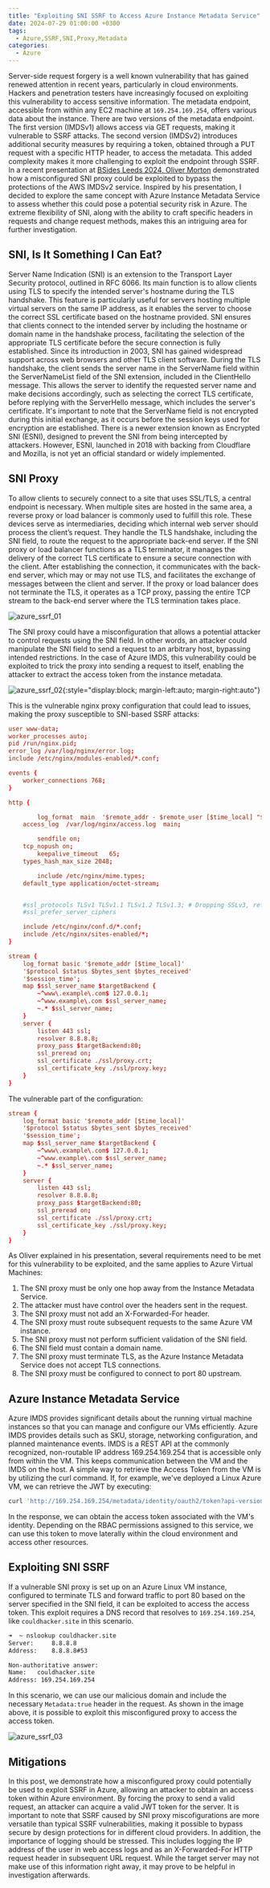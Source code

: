 ```yaml
---
title: "Exploiting SNI SSRF to Access Azure Instance Metadata Service"
date: 2024-07-29 01:00:00 +0300
tags:
  - Azure,SSRF,SNI,Proxy,Metadata
categories:
  - Azure
---
```


Server-side request forgery is a well known vulnerability that has gained renewed attention in recent years, particularly in cloud environments. Hackers and penetration testers have increasingly focused on exploiting this vulnerability to access sensitive information. The metadata endpoint, accessible from within any EC2 machine at `169.254.169.254`, offers various data about the instance. There are two versions of the metadata endpoint. The first version (IMDSv1) allows access via GET requests, making it vulnerable to SSRF attacks. The second version (IMDSv2) introduces additional security measures by requiring a token, obtained through a PUT request with a specific HTTP header, to access the metadata. This added complexity makes it more challenging to exploit the endpoint through SSRF. In a recent presentation at [BSides Leeds 2024, Oliver Morton](https://grimhacker.com/presentations/) demonstrated how a misconfigured SNI proxy could be exploited to bypass the protections of the AWS IMDSv2 service. Inspired by his presentation, I decided to explore the same concept with Azure Instance Metadata Service to assess whether this could pose a potential security risk in Azure. The extreme flexibility of SNI, along with the ability to craft specific headers in requests and change request methods, makes this an intriguing area for further investigation.

## SNI, Is It Something I Can Eat?

Server Name Indication (SNI) is an extension to the Transport Layer Security protocol, outlined in RFC 6066. Its main function is to allow clients using TLS to specify the intended server's hostname during the TLS handshake. This feature is particularly useful for servers hosting multiple virtual servers on the same IP address, as it enables the server to choose the correct SSL certificate based on the hostname provided. SNI ensures that clients connect to the intended server by including the hostname or domain name in the handshake process, facilitating the selection of the appropriate TLS certificate before the secure connection is fully established. Since its introduction in 2003, SNI has gained widespread support across web browsers and other TLS client software. During the TLS handshake, the client sends the server name in the ServerName field within the ServerNameList field of the SNI extension, included in the ClientHello message. This allows the server to identify the requested server name and make decisions accordingly, such as selecting the correct TLS certificate, before replying with the ServerHello message, which includes the server's certificate. It's important to note that the ServerName field is not encrypted during this initial exchange, as it occurs before the session keys used for encryption are established. There is a newer extension known as Encrypted SNI (ESNI), designed to prevent the SNI from being intercepted by attackers. However, ESNI, launched in 2018 with backing from Cloudflare and Mozilla, is not yet an official standard or widely implemented.

## SNI Proxy

To allow clients to securely connect to a site that uses SSL/TLS, a central endpoint is necessary. When multiple sites are hosted in the same area, a reverse proxy or load balancer is commonly used to fulfill this role. These devices serve as intermediaries, deciding which internal web server should process the client’s request. They handle the TLS handshake, including the SNI field, to route the request to the appropriate back-end server. If the SNI proxy or load balancer functions as a TLS terminator, it manages the delivery of the correct TLS certificate to ensure a secure connection with the client. After establishing the connection, it communicates with the back-end server, which may or may not use TLS, and facilitates the exchange of messages between the client and server. If the proxy or load balancer does not terminate the TLS, it operates as a TCP proxy, passing the entire TCP stream to the back-end server where the TLS termination takes place.

![azure_ssrf_01]({{site.baseurl}}/assets/images/Azure_SSRF/sni_proxy.png)

The SNI proxy could have a misconfiguration that allows a potential attacker to control requests using the SNI field. In other words, an attacker could manipulate the SNI field to send a request to an arbitrary host, bypassing intended restrictions. In the case of Azure IMDS, this vulnerability could be exploited to trick the proxy into sending a request to itself, enabling the attacker to extract the access token from the instance metadata.

![azure_ssrf_02]({{site.baseurl}}/assets/images/Azure_SSRF/sni_proxy_exploit.png){:style="display:block; margin-left:auto; margin-right:auto"}

This is the vulnerable nginx proxy configuration that could lead to issues, making the proxy susceptible to SNI-based SSRF attacks:

```conf
user www-data;
worker_processes auto;
pid /run/nginx.pid;
error_log /var/log/nginx/error.log;
include /etc/nginx/modules-enabled/*.conf;

events {
	worker_connections 768;
}

http {

        log_format  main  '$remote_addr - $remote_user [$time_local] "$request" ' '$status $body_bytes_sent "$http_referer"' '"$http_user_agent" "$http_x_forwarded_for"';
	access_log  /var/log/nginx/access.log  main;

        sendfile on;
	tcp_nopush on;
        keepalive_timeout   65;
	types_hash_max_size 2048;

        include /etc/nginx/mime.types;
	default_type application/octet-stream;


	#ssl_protocols TLSv1 TLSv1.1 TLSv1.2 TLSv1.3; # Dropping SSLv3, ref: POODLE
	#ssl_prefer_server_ciphers

	include /etc/nginx/conf.d/*.conf;
	include /etc/nginx/sites-enabled/*;
}

stream {
    log_format basic '$remote_addr [$time_local]'
    '$protocol $status $bytes_sent $bytes_received'
    '$session_time';
    map $ssl_server_name $targetBackend {
        ~^www\.example\.com$ 127.0.0.1;
        ~^www.example\.com $ssl_server_name;
        ~.* $ssl_server_name;
    }
    server {
        listen 443 ssl;
        resolver 8.8.8.8;
        proxy_pass $targetBackend:80;
        ssl_preread on;
        ssl_certificate ./ssl/proxy.crt;
        ssl_certificate_key ./ssl/proxy.key;
    }
}
```

The vulnerable part of the configuration:

```conf
stream {
    log_format basic '$remote_addr [$time_local]'
    '$protocol $status $bytes_sent $bytes_received'
    '$session_time';
    map $ssl_server_name $targetBackend {
        ~^www\.example\.com$ 127.0.0.1;
        ~^www.example\.com $ssl_server_name;
        ~.* $ssl_server_name;
    }
    server {
        listen 443 ssl;
        resolver 8.8.8.8;
        proxy_pass $targetBackend:80;
        ssl_preread on;
        ssl_certificate ./ssl/proxy.crt;
        ssl_certificate_key ./ssl/proxy.key;
    }
}
```

As Oliver explained in his presentation, several requirements need to be met for this vulnerability to be exploited, and the same applies to Azure Virtual Machines:

1. The SNI proxy must be only one hop away from the Instance Metadata Service.
2. The attacker must have control over the headers sent in the request.
3. The SNI proxy must not add an X-Forwarded-For header.
4. The SNI proxy must route subsequent requests to the same Azure VM instance.
5. The SNI proxy must not perform sufficient validation of the SNI field.
6. The SNI field must contain a domain name.
7. The SNI proxy must terminate TLS, as the Azure Instance Metadata Service does not accept TLS connections.
8. The SNI proxy must be configured to connect to port 80 upstream.

## Azure Instance Metadata Service

Azure IMDS provides significant details about the running virtual machine instances so that you can manage and configure our VMs efficiently. Azure IMDS provides details such as SKU, storage, networking configuration, and planned maintenance events. IMDS is a REST API at the commonly recognized, non-routable IP address 169.254.169.254 that is accessible only from within the VM. This keeps communication between the VM and the IMDS on the host. A simple way to retrieve the Access Token from the VM is by utilizing the curl command. If, for example, we've deployed a Linux Azure VM, we can retrieve the JWT by executing:

```bash
curl 'http://169.254.169.254/metadata/identity/oauth2/token?api-version=2018-02-01&resource=https://management.azure.com/' -H Metadata:true | jq
```

In the response, we can obtain the access token associated with the VM's identity. Depending on the RBAC permissions assigned to this service, we can use this token to move laterally within the cloud environment and access other resources.

## Exploiting SNI SSRF

If a vulnerable SNI proxy is set up on an Azure Linux VM instance, configured to terminate TLS and forward traffic to port 80 based on the server specified in the SNI field, it can be exploited to access the access token. This exploit requires a DNS record that resolves to `169.254.169.254`, like `couldhacker.site` in this scenario.

```bash
➜  ~ nslookup couldhacker.site
Server:		8.8.8.8
Address:	8.8.8.8#53

Non-authoritative answer:
Name:	couldhacker.site
Address: 169.254.169.254
```

In this scenario, we can use our malicious domain and include the necessary `Metadata:true` header in the request. As shown in the image above, it is possible to exploit this misconfigured proxy to access the access token.

![azure_ssrf_03]({{site.baseurl}}/assets/images/Azure_SSRF/exploit_azure_ssrf.png)

## Mitigations

In this post, we demonstrate how a misconfigured proxy could potentially be used to exploit SSRF in Azure, allowing an attacker to obtain an access token within Azure environment. By forcing the proxy to send a valid request, an attacker can acquire a valid JWT token for the server. It is important to note that SSRF caused by SNI proxy miscofigurations are more versatile than typical SSRF vulnerabilities, making it possible to bypass secure by design protections for in different cloud providers. In addition, the importance of logging should be stressed. This includes logging the IP address of the user in web access logs and as an X-Forwarded-For HTTP request header in subsequent URL request. While the target server may not make use of this information right away, it may prove to be helpful in investigation afterwards.
